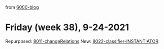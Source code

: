 from [6000-blog](../../../6000-blog.md)
# Friday (week 38), 9-24-2021
Repurposed: [8011-changeRelations](../../../../8activities/8011-changeRelations.md)
New: [8022-classifier-INSTANTIATOR](../../../../8activities/8022-classifier-INSTANTIATOR.md)